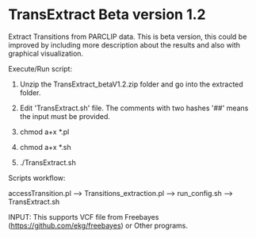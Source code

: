 TransExtract Beta version 1.2
=============================

Extract Transitions from PARCLIP data. This is beta version, this could be improved by including more description about the results and also with graphical visualization.

Execute/Run script: 

1) Unzip the TransExtract_betaV1.2.zip folder and go into the extracted folder.

2) Edit 'TransExtract.sh' file. The comments with two hashes '##' means the input must be provided.

3) chmod a+x *.pl

4) chmod a+x *.sh

5) ./TransExtract.sh


Scripts workflow:

accessTransition.pl --> Transitions_extraction.pl --> run_config.sh --> TransExtract.sh


INPUT: This supports VCF file from Freebayes (https://github.com/ekg/freebayes) or Other programs.
